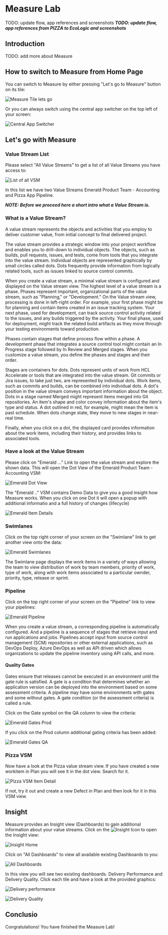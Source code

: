 # Measure Lab

TODO: update flow, app references and screenshots
_**TODO: update flow, app references from PIZZA to EcoLogic and screenshots**_

## Introduction

TODO: add more about Measure

## How to switch to Measure from Home Page

You can switch to Measure by either pressing "Let's go to Measure" button on its tile:

![Measure Tile lets go](../introduction/media/Loop_switch_to_Measure.png)

Or you can always switch using the central app switcher on the top left of your screen:

![Central App Switcher](../introduction/media/Loop_central_app_control.png)

## Let's go with Measure

### Value Stream List

Please select "All Value Streams" to get a list of all Value Streams you have access to:

![List of all VSM](media/Measure_AllVSM_List.png)

In this list we have two Value Streams Emerald Product Team - Accounting and Pizza App Pipeline.

**_NOTE: Before we proceed here a short intro what a Value Stream is._**

### What is a Value Stream?

A value stream represents the objects and activities that you employ to deliver customer value, from initial concept to final delivered project.

The value stream provides a strategic window into your project workflow and enables you to drill-down to individual objects. The objects, such as builds, pull requests, issues, and tests, come from tools that you integrate into the value stream. Individual objects are represented graphically by small circles called dots. Dots frequently provide information from logically related tools, such as issues linked to source control commits.

When you create a value stream, a minimal value stream is configured and displayed on the Value stream view. The highest level of a value stream is a phase.
Phases represent important, organizational parts of the value stream, such as "Planning," or "Development." On the Value stream view, processing is done in left-right order. For example, your first phase might be for planning and contain items created in an issue tracking system. Your next phase, used for development, can track source control activity related to the issues, and any builds triggered by the activity. Your final phase, used for deployment, might track the related build artifacts as they move through your testing environments toward production.

Phases contain stages that define process flow within a phase. A development phase that integrates a source control tool might contain an In Progress stage followed by In Review and Merged stages. When you customize a value stream, you define the phases and stages and their order.

Stages are containers for dots. Dots represent units of work from HCL Accelerate or tools that are integrated into the value stream. Git commits or Jira issues, to take just two, are represented by individual dots. Work items, such as commits and builds, can be combined into individual dots. A dot's position in the value stream conveys important information about the object. Dots in a stage named Merged might represent items merged into Git repositories. An item's shape and color convey information about the item's type and status. A dot outlined in red, for example, might mean the item is past schedule. When dots change state, they move to new stages in near-real time.

Finally, when you click on a dot, the displayed card provides information about the work items, including their history, and provides links to associated tools.

### Have a look at the Value Stream

Please click on "Emerald ..." Link to open the value stream and explore the shown data. This will open the Dot View of the Emerald Product Team - Accounting VSM:

![Emerald Dot View](media/Measure_Emerald_VSM_DotView.png)

The "Emerald .." VSM contains Demo Data to give you a good insight how Measure works. When you click on one Dot it will open a popup with additional informatio and a full history of changes (lifecycle)

![Emerald Item Details](media/Measure_Emerald_ItemDetails.png)

### Swimlanes

Click on the top right corner of your screen on the "Swimlane" link to get another view onto the data:

![Emerald Swimlanes](media/Measure_Emerald_Swimlanes.png)

The Swimlane page displays the work items in a variety of ways allowing the team to view distribution of work by team members, priority of work, type of work, along with work items associated to a particular ownder, priority, type, release or sprint.

### Pipeline

Click on the top right corner of your screen on the "Pipeline" link to view your pipelines:

![Emerald Pipeline](media/Measure_Emerald_Pipeline.png)

When you create a value stream, a corresponding pipeline is automatically configured. And a pipeline is a sequence of stages that retrieve input and run applications and jobs. Pipelines accept input from source control management (SCM) repositories or other external applications, such as DevOps Deploy, Azure DevOps as well as API driven which allows organizations to update the pipeline inventory using API calls, and more.

#### Quality Gates

Gates ensure that releases cannot be executed in an environment until the gate rule is satisfied. A gate is a condition that determines whether an application version can be deployed into the environment based on some assessment criteria. A pipeline may have some environments with gates and some without gates. A gate condition (or the assessment criteria) is called a rule.

Click on the Gate symbol on the QA column to view the criteria:

![Emerald Gates Prod](media/Measure_Emerald_Gates_Prod.png)

If you click on the Prod column additional gating criteria has been added:

![Emerald Gates QA](media/Measure_Emerald_Gates_QA.png)

### Pizza VSM

Now have a look at the Pizza value stream view. If you have created a new workitem in Plan you will see it in the dot view. Search for it.

![Pizza VSM Item Detail](media/Measure_Pizza_ItemDetails.png)

If not, try it out and create a new Defect in Plan and then look for it in this VSM view.

## Insight

Measure provides an Insight view (Dashboards) to gain additional information about your value streams. Click on the ![Insight Icon](media/Measure_Insight_Icon.png) to open the Insight view:

![Insight Home](media/Measure_Insight_Home.png)

Click on "All Dashboards" to view all available existing Dashboards to you:

![All Dashboards](media/Measure_Insight_allDashboards.png)

In this view you will see two existing dashboards. Delivery Performance and Delivery Quality. Click each tile and have a look at the provided graphics:

![Delivery performance](media/Measure_Insight_DeliveryPerformance.png)

![Delivery Quality](media/Measure_Insights_DeliveryQuality.png)

## Conclusio

Congratulations! You have finished the Measure Lab!
